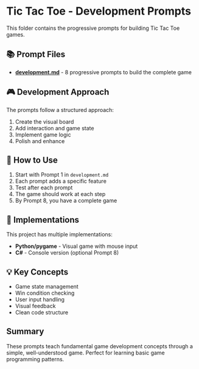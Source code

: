 # Tic Tac Toe - Development Prompts

This folder contains the progressive prompts for building Tic Tac Toe games.

## 📚 Prompt Files

- **[development.md](development.md)** - 8 progressive prompts to build the complete game

## 🎮 Development Approach

The prompts follow a structured approach:
1. Create the visual board
2. Add interaction and game state
3. Implement game logic
4. Polish and enhance

## 🚀 How to Use

1. Start with Prompt 1 in `development.md`
2. Each prompt adds a specific feature
3. Test after each prompt
4. The game should work at each step
5. By Prompt 8, you have a complete game

## 📖 Implementations

This project has multiple implementations:
- **Python/pygame** - Visual game with mouse input
- **C#** - Console version (optional Prompt 8)

## 💡 Key Concepts

- Game state management
- Win condition checking
- User input handling
- Visual feedback
- Clean code structure

## Summary

These prompts teach fundamental game development concepts through a simple, well-understood game. Perfect for learning basic game programming patterns.